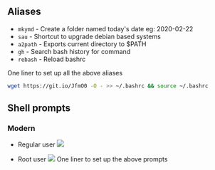 ##  Aliases

* ```mkymd``` - Create a folder named today's date eg: 2020-02-22
* ```sau``` - Shortcut to upgrade debian based systems
* ```a2path``` - Exports current directory to $PATH
* ```gh``` - Search bash history for command
* ```rebash``` - Reload bashrc

One liner to set up all the above aliases

```bash
wget https://git.io/JfmO0 -O - >> ~/.bashrc && source ~/.bashrc
```
## Shell prompts
### Modern 
* Regular user
![](https://i.imgur.com/V3taYed.png)

* Root user
![](https://i.imgur.com/MFYDfV1.png)
One liner to set up the above prompts


